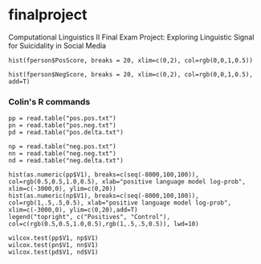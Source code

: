 # finalproject

Computational Linguistics II Final Exam Project: Exploring Linguistic Signal for Suicidality in Social Media

```
hist(fperson$PosScore, breaks = 20, xlim=c(0,2), col=rgb(0,0,1,0.5))

hist(fperson$NegScore, breaks = 20, xlim=c(0,2), col=rgb(0,0,1,0.5), add=T)
```

### Colin's R commands

```
pp = read.table("pos.pos.txt")
pn = read.table("pos.neg.txt")
pd = read.table("pos.delta.txt")

np = read.table("neg.pos.txt")
nn = read.table("neg.neg.txt")
nd = read.table("neg.delta.txt")

hist(as.numeric(pp$V1), breaks=c(seq(-8000,100,100)), col=rgb(0.5,0.5,1.0,0.5), xlab="positive language model log-prob", xlim=c(-3000,0), ylim=c(0,20))
hist(as.numeric(np$V1), breaks=c(seq(-8000,100,100)), col=rgb(1,.5,.5,0.5), xlab="positive language model log-prob", xlim=c(-3000,0), ylim=c(0,20),add=T)
legend("topright", c("Positives", "Control"), col=c(rgb(0.5,0.5,1.0,0.5),rgb(1,.5,.5,0.5)), lwd=10)

wilcox.test(pp$V1, np$V1)
wilcox.test(pn$V1, nn$V1)
wilcox.test(pd$V1, nd$V1)
```
